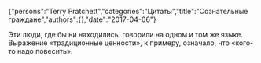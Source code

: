 {"persons":"Terry Pratchett","categories":"Цитаты","title":"Сознательные граждане","authors":{},"date":"2017-04-06"}

Эти люди, где бы ни находились, говорили на одном и том же языке. Выражение «традиционные ценности», к примеру, означало, что «кого-то надо повесить».
